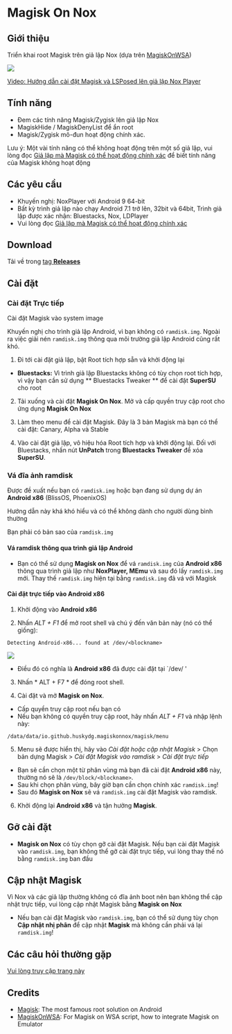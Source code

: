 # Magisk On Nox
## Giới thiệu
Triển khai root Magisk trên giả lập Nox (dựa trên [MagiskOnWSA](https://github.com/LSPosed/MagiskOnWSA))


<img src="https://github.com/HuskyDG/MagiskOnNox/raw/main/Screenshot%20(3).png"/>

[Video: Hướng dẫn cài đặt Magisk và LSPosed lên giả lập Nox Player]( https://youtu.be/ZtZQPfZjFuU)

## Tính năng
- Đem các tính năng Magisk/Zygisk  lên giả lập Nox
- MagiskHide / MagiskDenyList để ẩn root
- Magisk/Zygisk mô-đun hoạt động chính xác.

Lưu ý: Một vài tính năng có thể không hoạt động trên một số giả lập, vui lòng đọc [Giả lập mà Magisk có thể hoạt động chính xác](https://github.com/HuskyDG/MagiskOnNox/wiki/Emulator-that-Magisk-can-work-properly) để biết tính năng của Magisk không hoạt động

## Các yêu cầu
- Khuyến nghị: NoxPlayer với Android 9 64-bit
- Bất kỳ trình giả lập nào chạy Android 7.1 trở lên, 32bit và 64bit, Trình giả lập được xác nhận: Bluestacks, Nox, LDPlayer
- Vui lòng đọc [Giả lập mà Magisk có thể hoạt động chính xác](https://github.com/HuskyDG/MagiskOnNox/wiki/Emulator-that-Magisk-can-work-properly)

## Download
Tải về trong [tag **Releases**](https://github.com/HuskyDG/MagiskOnNox/releases) 

## Cài đặt

### Cài đặt Trực tiếp

Cài đặt Magisk vào system image

Khuyến nghị cho trình giả lập Android, vì bạn không có `ramdisk.img`.  Ngoài ra việc giải nén `ramdisk.img` thông qua môi trường giả lập Android cũng rất khó.

1. Đi tới cài đặt giả lập, bật Root tích hợp sẵn và khởi động lại

- **Bluestacks:** Vì trình giả lập Bluestacks không có tùy chọn root tích hợp, vì vậy bạn cần sử dụng ** Bluestacks Tweaker ** để cài đặt **SuperSU** cho root


 2. Tải xuống và cài đặt **Magisk On Nox**.  Mở và cấp quyền truy cập root cho ứng dụng **Magisk On Nox**
 3. Làm theo menu để cài đặt Magisk. Đây là 3 bản Magisk mà bạn có thể cài đặt: Canary, Alpha và Stable

 4. Vào cài đặt giả lập, vô hiệu hóa Root tích hợp và khởi động lại. Đối với Bluestacks, nhấn nút **UnPatch** trong **Bluestacks Tweaker** để xóa **SuperSU**.

### Vá đĩa ảnh ramdisk

 Được đề xuất nếu bạn có `ramdisk.img` hoặc bạn đang sử dụng dự án **Android x86** (BlissOS, PhoenixOS)

 Hướng dẫn này khá khó hiểu và có thể không dành cho người dùng bình thường

 Bạn phải có bản sao của `ramdisk.img`

 #### Vá ramdisk thông qua trình giả lập Android

 - Bạn có thể sử dụng **Magisk on Nox** để vá `ramdisk.img` của **Android x86** thông qua trình giả lập như **NoxPlayer, MEmu** và sau đó lấy `ramdisk.img` mới.  Thay thế `ramdisk.img` hiện tại bằng `ramdisk.img` đã vá với Magisk

 #### Cài đặt trực tiếp vào Android x86

 1. Khởi động vào **Android x86**

 2. Nhấn *ALT + F1* để mở root shell và chú ý đến văn bản này (nó có thể giống):
 ```
 Detecting Android-x86... found at /dev/<blockname>
 ```
 <img src = "https://github.com/HuskyDG/MagiskOnNox/raw/main/IMG_20220103_074812.png" />

  - Điều đó có nghĩa là **Android x86** đã được cài đặt tại `/dev/<blockname> '


 3. Nhấn * ALT + F7 * để đóng root shell.

 4. Cài đặt và mở **Magisk on Nox**.
 - Cấp quyền truy cập root nếu bạn có
 - Nếu bạn không có quyền truy cập root, hãy nhấn *ALT + F1* và nhập lệnh này:
 ```
 /data/data/io.github.huskydg.magiskonnox/magisk/menu
 ```

 5. Menu sẽ được hiển thị, hãy vào *Cài đặt hoặc cập nhật Magisk* > Chọn bản dựng Magisk > *Cài đặt Magisk vào ramdisk* > *Cài đặt trực tiếp*
 - Bạn sẽ cần chọn một từ phân vùng mà bạn đã cài đặt **Android x86** này, thường nó sẽ là `/dev/block/<blockname>`.
 - Sau khi chọn phân vùng, bây giờ bạn cần chọn chính xác `ramdisk.img`!
 - Sau đó **Magisk on Nox** sẽ vá `ramdisk.img` cài đặt Magisk vào ramdisk.

 6. Khởi động lại **Android x86** và tận hưởng **Magisk**.

## Gỡ cài đặt

 - **Magisk on Nox** có tùy chọn gỡ cài đặt Magisk.  Nếu bạn cài đặt Magisk vào `ramdisk.img`, bạn không thể gỡ cài đặt trực tiếp, vui lòng thay thế nó bằng `ramdisk.img` ban đầu

## Cập nhật Magisk

Vì Nox và các giả lập thường không có đĩa ảnh boot nên bạn không thể cập nhật trực tiếp, vui lòng cập nhật Magisk bằng **Magisk on Nox**

- Nếu bạn cài đặt Magisk vào `ramdisk.img`, bạn có thể sử dụng tùy chọn **Cập nhật nhị phân** để cập nhật **Magisk** mà không cần phải vá lại `ramdisk.img`!


## Các câu hỏi thường gặp

[Vui lòng truy cập trang này](https://github.com/HuskyDG/MagiskOnNox/wiki)

## Credits
- [Magisk](https://github.com/topjohnwu/Magisk): The most famous root solution on Android
- [MagiskOnWSA](https://github.com/LSPosed/MagiskOnWSA): For Magisk on WSA script, how to integrate Magisk on Emulator
